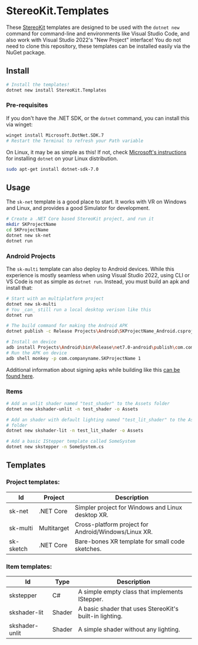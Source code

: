 # StereoKit.Templates

These [StereoKit](https://stereokit.net) templates are designed to be used with the `dotnet new` command for command-line and environments like Visual Studio Code, and also work with Visual Studio 2022's "New Project" interface! You do not need to clone this repository, these templates can be installed easily via the NuGet package.

## Install

```bash
# Install the templates!
dotnet new install StereoKit.Templates
```

### Pre-requisites

If you don't have the .NET SDK, or the `dotnet` command, you can install this via winget:

```bash
winget install Microsoft.DotNet.SDK.7
# Restart the Terminal to refresh your Path variable
```

On Linux, it may be as simple as this! If not, check [Microsoft's instructions](https://learn.microsoft.com/en-us/dotnet/core/install/linux) for installing `dotnet` on your Linux distribution.

```bash
sudo apt-get install dotnet-sdk-7.0
```

## Usage

The `sk-net` template is a good place to start. It works with VR on Windows and Linux, and provides a good Simulator for development.

```bash
# Create a .NET Core based StereoKit project, and run it
mkdir SKProjectName
cd SKProjectName
dotnet new sk-net
dotnet run
```

### Android Projects

The `sk-multi` template can also deploy to Android devices. While this experience is mostly seamless when using Visual Studio 2022, using CLI or VS Code is not as simple as `dotnet run`. Instead, you must build an apk and install that:

```bash
# Start with an multiplatform project
dotnet new sk-multi
# You _can_ still run a local desktop verison like this
dotnet run

# The build command for making the Android APK
dotnet publish -c Release Projects\Android\SKProjectName_Android.csproj

# Install on device
adb install Projects\Android\bin\Release\net7.0-android\publish\com.companyname.SKProjectName-Signed.apk
# Run the APK on device
adb shell monkey -p com.companyname.SKProjectName 1
```

Additional information about signing apks while building like this [can be found here](https://learn.microsoft.com/en-us/dotnet/maui/android/deployment/publish-cli).

### Items

```bash
# Add an unlit shader named "test_shader" to the Assets folder
dotnet new skshader-unlit -n test_shader -o Assets

# Add an shader with default lighting named "test_lit_shader" to the Assets
# folder
dotnet new skshader-lit -n test_lit_shader -o Assets

# Add a basic IStepper template called SomeSystem
dotnet new skstepper -n SomeSystem.cs
```

## Templates

### Project templates:

|Id       |Project    | Description                                        |
|---------|-----------|----------------------------------------------------|
|sk-net   |.NET Core  |Simpler project for Windows and Linux desktop XR.   |
|sk-multi |Multitarget|Cross-platform project for Android/Windows/Linux XR.|
|sk-sketch|.NET Core  |Bare-bones XR template for small code sketches.     |

### Item templates:

|Id            |Type  | Description                                           |
|--------------|------|-------------------------------------------------------|
|skstepper     |C#    |A simple empty class that implements IStepper.         |
|skshader-lit  |Shader|A basic shader that uses StereoKit's built-in lighting.|
|skshader-unlit|Shader|A simple shader without any lighting.                  |